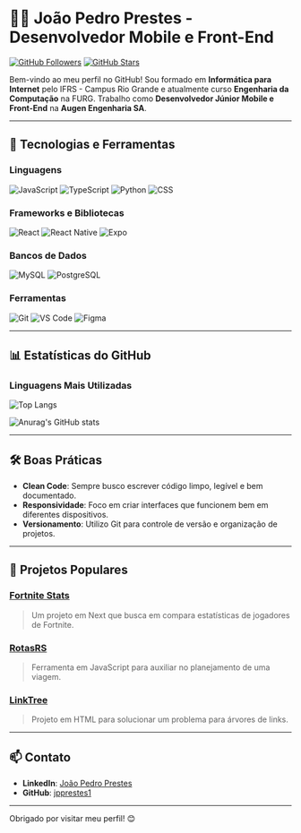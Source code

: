 # 👨‍💻 João Pedro Prestes - Desenvolvedor Mobile e Front-End

[![GitHub Followers](https://img.shields.io/github/followers/jpprestes1?style=social)](https://github.com/jpprestes1)
[![GitHub Stars](https://img.shields.io/github/stars/jpprestes1?style=social)](https://github.com/jpprestes1)

Bem-vindo ao meu perfil no GitHub! Sou formado em **Informática para Internet** pelo IFRS - Campus Rio Grande e atualmente curso **Engenharia da Computação** na FURG. Trabalho como **Desenvolvedor Júnior Mobile e Front-End** na **Augen Engenharia SA**.

---

## 🚀 Tecnologias e Ferramentas

### Linguagens
![JavaScript](https://img.shields.io/badge/JavaScript-F7DF1E?style=for-the-badge&logo=javascript&logoColor=black)
![TypeScript](https://img.shields.io/badge/TypeScript-007ACC?style=for-the-badge&logo=typescript&logoColor=white)
![Python](https://img.shields.io/badge/Python-3776AB?style=for-the-badge&logo=python&logoColor=white)
![CSS](https://img.shields.io/badge/CSS-1572B6?style=for-the-badge&logo=css3&logoColor=white)

### Frameworks e Bibliotecas
![React](https://img.shields.io/badge/React-61DAFB?style=for-the-badge&logo=react&logoColor=black)
![React Native](https://img.shields.io/badge/React_Native-61DAFB?style=for-the-badge&logo=react&logoColor=black)
![Expo](https://img.shields.io/badge/Expo-000020?style=for-the-badge&logo=expo&logoColor=white)

### Bancos de Dados
![MySQL](https://img.shields.io/badge/MySQL-4479A1?style=for-the-badge&logo=mysql&logoColor=white)
![PostgreSQL](https://img.shields.io/badge/PostgreSQL-336791?style=for-the-badge&logo=postgresql&logoColor=white)

### Ferramentas
![Git](https://img.shields.io/badge/Git-F05032?style=for-the-badge&logo=git&logoColor=white)
![VS Code](https://img.shields.io/badge/VS_Code-0078D4?style=for-the-badge&logo=visual-studio-code&logoColor=white)
![Figma](https://img.shields.io/badge/Figma-F24E1E?style=for-the-badge&logo=figma&logoColor=white)

---

## 📊 Estatísticas do GitHub

### Linguagens Mais Utilizadas
![Top Langs](https://github-readme-stats.vercel.app/api/top-langs/?username=jpprestes1&layout=compact&theme=great-gatsby)

![Anurag's GitHub stats](https://github-readme-stats.vercel.app/api?username=jpprestes1&show_icons=true&theme=great-gatsby)

---

## 🛠️ Boas Práticas

- **Clean Code**: Sempre busco escrever código limpo, legível e bem documentado.
- **Responsividade**: Foco em criar interfaces que funcionem bem em diferentes dispositivos.
- **Versionamento**: Utilizo Git para controle de versão e organização de projetos.

---

## 🌱 Projetos Populares

### [Fortnite Stats](https://github.com/jpprestes1/projetonext)
> Um projeto em Next que busca em compara estatísticas de jogadores de Fortnite.

### [RotasRS](https://github.com/jpprestes1/RotasRS)
> Ferramenta em JavaScript para auxiliar no planejamento de uma viagem.

### [LinkTree](https://github.com/jpprestes1/lidesut)
> Projeto em HTML para solucionar um problema para árvores de links.


---

## 📫 Contato

- **LinkedIn**: [João Pedro Prestes](https://www.linkedin.com/in/jpprestes1/)
- **GitHub**: [jpprestes1](https://github.com/jpprestes1)

---

Obrigado por visitar meu perfil! 😊
